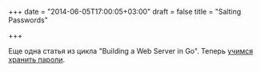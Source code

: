 +++
date = "2014-06-05T17:00:05+03:00"
draft = false
title = "Salting Passwords"

+++

<p>Еще одна статья из цикла &quot;Building a Web Server in Go&quot;. Теперь <a href="http://austingwalters.com/building-a-web-server-in-go-salting-passwords/">учимся хранить пароли</a>.</p>

